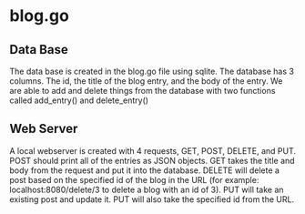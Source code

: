 # blog.go

## Data Base 

The data base is created in the blog.go file using sqlite. The database has 3 columns. 
The id, the title of the blog entry, and the body of the entry. We are able to add and delete things from the database with two functions called add_entry() and delete_entry()

## Web Server

A local webserver is created with 4 requests, GET, POST, DELETE, and PUT. POST should print all of the entries as JSON objects. GET takes the title and body from the request and put it into the database. DELETE will delete a post based on the specified id of the blog in the URL (for example: localhost:8080/delete/3 to delete a blog with an id of 3). PUT will take an existing post and update it. PUT will also take the specified id from the URL.
